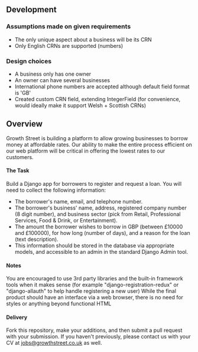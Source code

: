 ## Development


### Assumptions made on given requirements
* The only unique aspect about a business will be its CRN
* Only English CRNs are supported (numbers)

### Design choices
* A business only has one owner
* An owner can have several businesses
* International phone numbers are accepted although default field format is 'GB'
* Created custom CRN field, extending IntegerField (for convenience, would ideally make it support Welsh + Scottish CRNs)

## Overview

Growth Street is building a platform to allow growing businesses to borrow money at affordable rates. Our ability to make the entire process efficient on our web platform will be critical in offering the lowest rates to our customers.

#### The Task

Build a Django app for borrowers to register and request a loan. You will need to collect the following information:

* The borrower's name, email, and telephone number.
* The borrower's business' name, address, registered company number (8 digit number), and business sector (pick from Retail, Professional Services, Food & Drink, or Entertainment).
* The amount the borrower wishes to borrow in GBP (between £10000 and £100000), for how long (number of days), and a reason for the loan (text description).
* This information should be stored in the database via appropriate models, and accessible to an admin in the standard Django Admin tool.

#### Notes

You are encouraged to use 3rd party libraries and the built-in framework tools when it makes sense (for example "django-registration-redux" or "django-allauth" to help handle registering a new user)
While the final product should have an interface via a web browser, there is no need for styles or anything beyond functional HTML

#### Delivery

Fork this repository, make your additions, and then submit a pull request with your submission. If you haven't previously, please contact us with your CV at jobs@growthstreet.co.uk as well.
